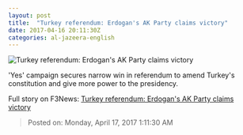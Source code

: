 ```yaml
---
layout: post
title:  "Turkey referendum: Erdogan's AK Party claims victory"
date: 2017-04-16 20:11:30Z
categories: al-jazeera-english
---
```


![Turkey referendum: Erdogan's AK Party claims victory](http://www.aljazeera.com/mritems/Images/2017/4/16/7bbdade82588442b86e932b3cd81cec5_18.jpg)

'Yes' campaign secures narrow win in referendum to amend Turkey's constitution and give more power to the presidency.


Full story on F3News: [Turkey referendum: Erdogan's AK Party claims victory](http://www.f3nws.com/n/QsDqtB)

> Posted on: Monday, April 17, 2017 1:11:30 AM
